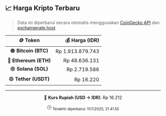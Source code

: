 

<!-- HARGA_KRIPTO -->
## 📈 Harga Kripto Terbaru

> Data ini diperbarui secara otomatis menggunakan [CoinGecko API](https://www.coingecko.com/) dan [exchangerate.host](https://exchangerate.host/)

<div align="center">

| 🪙 Token | 💰 Harga (IDR) |
|:------:|---------------:|
| 🟠 **Bitcoin (BTC)**   | Rp 1.913.879.743 |
| 🔵 **Ethereum (ETH)**  | Rp 48.636.131 |
| 🟣 **Solana (SOL)**    | Rp 2.719.586 |
| 🟢 **Tether (USDT)**   | Rp 16.220 |

---

💱 **Kurs Rupiah (USD → IDR)**: Rp 16.212

🕒 <sub>Terakhir diperbarui: 11/7/2025, 21.41.55</sub>

</div>
<!-- /HARGA_KRIPTO -->